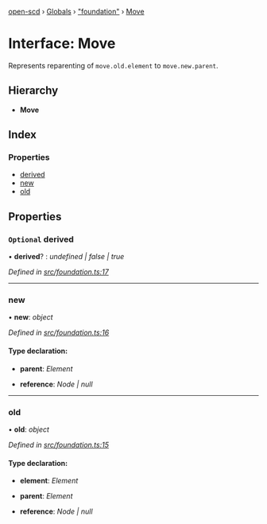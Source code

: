[open-scd](../README.md) › [Globals](../globals.md) › ["foundation"](../modules/_foundation_.md) › [Move](_foundation_.move.md)

# Interface: Move

Represents reparenting of `move.old.element` to `move.new.parent`.

## Hierarchy

* **Move**

## Index

### Properties

* [derived](_foundation_.move.md#optional-derived)
* [new](_foundation_.move.md#new)
* [old](_foundation_.move.md#old)

## Properties

### `Optional` derived

• **derived**? : *undefined | false | true*

*Defined in [src/foundation.ts:17](https://github.com/openscd/open-scd/blob/a40b461/src/foundation.ts#L17)*

___

###  new

• **new**: *object*

*Defined in [src/foundation.ts:16](https://github.com/openscd/open-scd/blob/a40b461/src/foundation.ts#L16)*

#### Type declaration:

* **parent**: *Element*

* **reference**: *Node | null*

___

###  old

• **old**: *object*

*Defined in [src/foundation.ts:15](https://github.com/openscd/open-scd/blob/a40b461/src/foundation.ts#L15)*

#### Type declaration:

* **element**: *Element*

* **parent**: *Element*

* **reference**: *Node | null*
